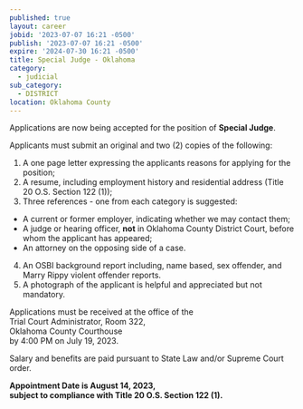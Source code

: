 ```yaml
---
published: true
layout: career
jobid: '2023-07-07 16:21 -0500'
publish: '2023-07-07 16:21 -0500'
expire: '2024-07-30 16:21 -0500'
title: Special Judge - Oklahoma
category:
  - judicial
sub_category:
  - DISTRICT
location: Oklahoma County
---
```

Applications are now being accepted for the position of **Special Judge**. 

Applicants must submit an original and two (2) copies of the following:

1.	A one page letter expressing the applicants reasons for applying for the position;
2.	A resume, including employment history and residential address (Title 20 O.S. Section 122 (1));
3.	Three references - one from each category is suggested: 
  - A current or former employer, indicating whether we may contact them;
  - A judge or hearing officer, **not** in Oklahoma County District Court, before whom the applicant has appeared;
  - An attorney on the opposing side of a case.
4.	An OSBI background report including, name based, sex offender, and Marry Rippy violent offender reports.
5.	A photograph of the applicant is helpful and appreciated but not mandatory. 

Applications must be received at the office of the   
Trial Court Administrator, Room 322,  
Oklahoma County Courthouse  
by 4:00 PM on July 19, 2023.

Salary and benefits are paid pursuant to State Law and/or Supreme Court order.

**Appointment Date is August 14, 2023,**  
**subject to compliance with Title 20 O.S. Section 122 (1).**

